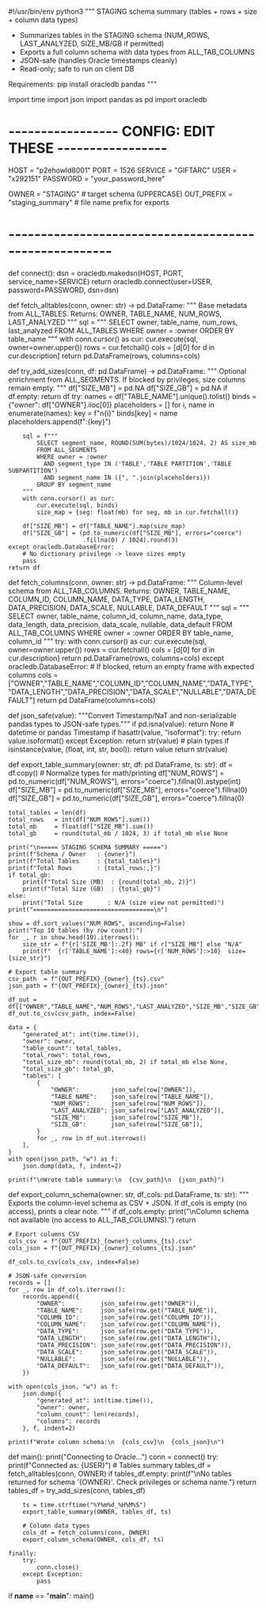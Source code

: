 #!/usr/bin/env python3
"""
STAGING schema summary (tables + rows + size + column data types)

- Summarizes tables in the STAGING schema (NUM_ROWS, LAST_ANALYZED, SIZE_MB/GB if permitted)
- Exports a full column schema with data types from ALL_TAB_COLUMNS
- JSON-safe (handles Oracle timestamps cleanly)
- Read-only; safe to run on client DB

Requirements:
  pip install oracledb pandas
"""

import time
import json
import pandas as pd
import oracledb

# ----------------- CONFIG: EDIT THESE -----------------
HOST       = "p2ehowld8001"
PORT       = 1526
SERVICE    = "GIFTARC"
USER       = "x292151"
PASSWORD   = "your_password_here"

OWNER      = "STAGING"             # target schema (UPPERCASE)
OUT_PREFIX = "staging_summary"     # file name prefix for exports
# ------------------------------------------------------


def connect():
    dsn = oracledb.makedsn(HOST, PORT, service_name=SERVICE)
    return oracledb.connect(user=USER, password=PASSWORD, dsn=dsn)


def fetch_alltables(conn, owner: str) -> pd.DataFrame:
    """
    Base metadata from ALL_TABLES.
    Returns: OWNER, TABLE_NAME, NUM_ROWS, LAST_ANALYZED
    """
    sql = """
        SELECT owner, table_name, num_rows, last_analyzed
        FROM ALL_TABLES
        WHERE owner = :owner
        ORDER BY table_name
    """
    with conn.cursor() as cur:
        cur.execute(sql, owner=owner.upper())
        rows = cur.fetchall()
        cols = [d[0] for d in cur.description]
    return pd.DataFrame(rows, columns=cols)


def try_add_sizes(conn, df: pd.DataFrame) -> pd.DataFrame:
    """
    Optional enrichment from ALL_SEGMENTS.
    If blocked by privileges, size columns remain empty.
    """
    df["SIZE_MB"] = pd.NA
    df["SIZE_GB"] = pd.NA
    if df.empty:
        return df
    try:
        names = df["TABLE_NAME"].unique().tolist()
        binds = {"owner": df["OWNER"].iloc[0]}
        placeholders = []
        for i, name in enumerate(names):
            key = f"n{i}"
            binds[key] = name
            placeholders.append(f":{key}")

        sql = f"""
            SELECT segment_name, ROUND(SUM(bytes)/1024/1024, 2) AS size_mb
            FROM ALL_SEGMENTS
            WHERE owner = :owner
              AND segment_type IN ('TABLE','TABLE PARTITION','TABLE SUBPARTITION')
              AND segment_name IN ({", ".join(placeholders)})
            GROUP BY segment_name
        """
        with conn.cursor() as cur:
            cur.execute(sql, binds)
            size_map = {seg: float(mb) for seg, mb in cur.fetchall()}

        df["SIZE_MB"] = df["TABLE_NAME"].map(size_map)
        df["SIZE_GB"] = (pd.to_numeric(df["SIZE_MB"], errors="coerce")
                         .fillna(0) / 1024).round(3)
    except oracledb.DatabaseError:
        # No dictionary privilege -> leave sizes empty
        pass
    return df


def fetch_columns(conn, owner: str) -> pd.DataFrame:
    """
    Column-level schema from ALL_TAB_COLUMNS.
    Returns:
      OWNER, TABLE_NAME, COLUMN_ID, COLUMN_NAME, DATA_TYPE, DATA_LENGTH,
      DATA_PRECISION, DATA_SCALE, NULLABLE, DATA_DEFAULT
    """
    sql = """
        SELECT
            owner,
            table_name,
            column_id,
            column_name,
            data_type,
            data_length,
            data_precision,
            data_scale,
            nullable,
            data_default
        FROM ALL_TAB_COLUMNS
        WHERE owner = :owner
        ORDER BY table_name, column_id
    """
    try:
        with conn.cursor() as cur:
            cur.execute(sql, owner=owner.upper())
            rows = cur.fetchall()
            cols = [d[0] for d in cur.description]
        return pd.DataFrame(rows, columns=cols)
    except oracledb.DatabaseError:
        # If blocked, return an empty frame with expected columns
        cols = ["OWNER","TABLE_NAME","COLUMN_ID","COLUMN_NAME","DATA_TYPE",
                "DATA_LENGTH","DATA_PRECISION","DATA_SCALE","NULLABLE","DATA_DEFAULT"]
        return pd.DataFrame(columns=cols)


def json_safe(value):
    """Convert Timestamp/NaT and non-serializable pandas types to JSON-safe types."""
    if pd.isna(value):
        return None
    # datetime or pandas Timestamp
    if hasattr(value, "isoformat"):
        try:
            return value.isoformat()
        except Exception:
            return str(value)
    # plain types
    if isinstance(value, (float, int, str, bool)):
        return value
    return str(value)


def export_table_summary(owner: str, df: pd.DataFrame, ts: str):
    df = df.copy()
    # Normalize types for math/printing
    df["NUM_ROWS"] = pd.to_numeric(df["NUM_ROWS"], errors="coerce").fillna(0).astype(int)
    df["SIZE_MB"]  = pd.to_numeric(df["SIZE_MB"],  errors="coerce").fillna(0)
    df["SIZE_GB"]  = pd.to_numeric(df["SIZE_GB"],  errors="coerce").fillna(0)

    total_tables = len(df)
    total_rows   = int(df["NUM_ROWS"].sum())
    total_mb     = float(df["SIZE_MB"].sum())
    total_gb     = round(total_mb / 1024, 3) if total_mb else None

    print("\n===== STAGING SCHEMA SUMMARY =====")
    print(f"Schema / Owner   : {owner}")
    print(f"Total Tables     : {total_tables}")
    print(f"Total Rows       : {total_rows:,}")
    if total_gb:
        print(f"Total Size (MB)  : {round(total_mb, 2)}")
        print(f"Total Size (GB)  : {total_gb}")
    else:
        print("Total Size       : N/A (size view not permitted)")
    print("==================================\n")

    show = df.sort_values("NUM_ROWS", ascending=False)
    print("Top 10 tables (by row count):")
    for _, r in show.head(10).iterrows():
        size_str = f"{r['SIZE_MB']:.2f} MB" if r["SIZE_MB"] else "N/A"
        print(f"  {r['TABLE_NAME']:<40} rows={r['NUM_ROWS']:>10}  size={size_str}")

    # Export table summary
    csv_path  = f"{OUT_PREFIX}_{owner}_{ts}.csv"
    json_path = f"{OUT_PREFIX}_{owner}_{ts}.json"

    df_out = df[["OWNER","TABLE_NAME","NUM_ROWS","LAST_ANALYZED","SIZE_MB","SIZE_GB"]]
    df_out.to_csv(csv_path, index=False)

    data = {
        "generated_at": int(time.time()),
        "owner": owner,
        "table_count": total_tables,
        "total_rows": total_rows,
        "total_size_mb": round(total_mb, 2) if total_mb else None,
        "total_size_gb": total_gb,
        "tables": [
            {
                "OWNER":         json_safe(row["OWNER"]),
                "TABLE_NAME":    json_safe(row["TABLE_NAME"]),
                "NUM_ROWS":      json_safe(row["NUM_ROWS"]),
                "LAST_ANALYZED": json_safe(row["LAST_ANALYZED"]),
                "SIZE_MB":       json_safe(row["SIZE_MB"]),
                "SIZE_GB":       json_safe(row["SIZE_GB"]),
            }
            for _, row in df_out.iterrows()
        ],
    }
    with open(json_path, "w") as f:
        json.dump(data, f, indent=2)

    print(f"\nWrote table summary:\n  {csv_path}\n  {json_path}")


def export_column_schema(owner: str, df_cols: pd.DataFrame, ts: str):
    """
    Exports the column-level schema as CSV + JSON.
    If df_cols is empty (no access), prints a clear note.
    """
    if df_cols.empty:
        print("\nColumn schema not available (no access to ALL_TAB_COLUMNS).")
        return

    # Export columns CSV
    cols_csv  = f"{OUT_PREFIX}_{owner}_columns_{ts}.csv"
    cols_json = f"{OUT_PREFIX}_{owner}_columns_{ts}.json"

    df_cols.to_csv(cols_csv, index=False)

    # JSON-safe conversion
    records = []
    for _, row in df_cols.iterrows():
        records.append({
            "OWNER":          json_safe(row.get("OWNER")),
            "TABLE_NAME":     json_safe(row.get("TABLE_NAME")),
            "COLUMN_ID":      json_safe(row.get("COLUMN_ID")),
            "COLUMN_NAME":    json_safe(row.get("COLUMN_NAME")),
            "DATA_TYPE":      json_safe(row.get("DATA_TYPE")),
            "DATA_LENGTH":    json_safe(row.get("DATA_LENGTH")),
            "DATA_PRECISION": json_safe(row.get("DATA_PRECISION")),
            "DATA_SCALE":     json_safe(row.get("DATA_SCALE")),
            "NULLABLE":       json_safe(row.get("NULLABLE")),
            "DATA_DEFAULT":   json_safe(row.get("DATA_DEFAULT")),
        })

    with open(cols_json, "w") as f:
        json.dump({
            "generated_at": int(time.time()),
            "owner": owner,
            "column_count": len(records),
            "columns": records
        }, f, indent=2)

    print(f"Wrote column schema:\n  {cols_csv}\n  {cols_json}\n")


def main():
    print("Connecting to Oracle…")
    conn = connect()
    try:
        print(f"Connected as: {USER}")
        # Tables summary
        tables_df = fetch_alltables(conn, OWNER)
        if tables_df.empty:
            print(f"\nNo tables returned for schema '{OWNER}'. Check privileges or schema name.")
            return
        tables_df = try_add_sizes(conn, tables_df)

        ts = time.strftime("%Y%m%d_%H%M%S")
        export_table_summary(OWNER, tables_df, ts)

        # Column data types
        cols_df = fetch_columns(conn, OWNER)
        export_column_schema(OWNER, cols_df, ts)

    finally:
        try:
            conn.close()
        except Exception:
            pass


if __name__ == "__main__":
    main()
